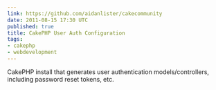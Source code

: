 ```yaml
---
link: https://github.com/aidanlister/cakecommunity
date: 2011-08-15 17:30 UTC
published: true
title: CakePHP User Auth Configuration
tags:
- cakephp
- webdevelopment
---
```


CakePHP install that generates user authentication models/controllers, including password reset tokens, etc.
